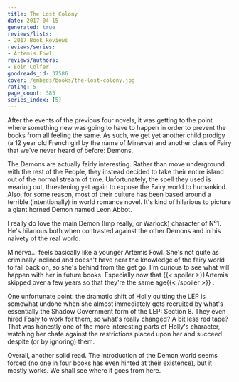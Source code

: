 ```yaml
---
title: The Lost Colony
date: 2017-04-15
generated: true
reviews/lists:
- 2017 Book Reviews
reviews/series:
- Artemis Fowl
reviews/authors:
- Eoin Colfer
goodreads_id: 37586
cover: /embeds/books/the-lost-colony.jpg
rating: 5
page_count: 385
series_index: [5]
---
```

After the events of the previous four novels, it was getting to the point where something new was going to have to happen in order to prevent the books from all feeling the same. As such, we get yet another child prodigy (a 12 year old French girl by the name of Minerva) and another class of Fairy that we've never heard of before: Demons.  

The Demons are actually fairly interesting. Rather than move underground with the rest of the People, they instead decided to take their entire island out of the normal stream of time. Unfortunately, the spell they used is wearing out, threatening yet again to expose the Fairy world to humankind. Also, for some reason, most of their culture has been based around a terrible (intentionally) in world romance novel. It's kind of hilarious to picture a giant horned Demon named Leon Abbot.  

<!--more-->

I really do love the main Demon (Imp really, or Warlock) character of N⁰1. He's hilarious both when contrasted against the other Demons and in his naivety of the real world.  

Minerva... feels basically like a younger Artemis Fowl. She's not quite as criminally inclined and doesn't have near the knowledge of the fairy world to fall back on, so she's behind from the get go. I'm curious to see what will happen with her in future books. Especially now that  {{< spoiler >}}Artemis skipped over a few years so that they're the same age{{< /spoiler >}}  .  

One unfortunate point: the dramatic shift of Holly quitting the LEP is somewhat undone when she almost immediately gets recruited by what's essentially the Shadow Government form of the LEP: Section 8. They even hired Foaly to work for them, so what's really changed? A bit less red tape? That was honestly one of the more interesting parts of Holly's character, watching her chafe against the restrictions placed upon her and succeed despite (or by ignoring) them.  

Overall, another solid read. The introduction of the Demon world seems forced (no one in four books has even hinted at their existence), but it mostly works. We shall see where it goes from here.